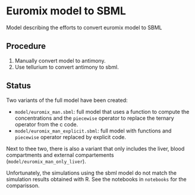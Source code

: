 # Euromix model to SBML

Model describing the efforts to convert euromix model to SBML

## Procedure

1. Manually convert model to antimony.
2. Use tellurium to convert antimony to sbml.

## Status

Two variants of the full model have been created:
* `model/euromix_man.sbml`: full model that uses a function to compute the concentrations and the `piecewise` operator to replace the ternary operator from the c code.
* `model/euromix_man_explicit.sbml`: full model with functions and `piecewise` operator replaced by explicit code.

Next to thee two, there is also a variant that only includes the liver, blood compartments and external compartements (`model/euromix_man_only_liver`).

Unfortunately, the simulations using the sbml model do not match the simulation results obtained with R. See the notebooks in `notebooks` for the comparisson.
